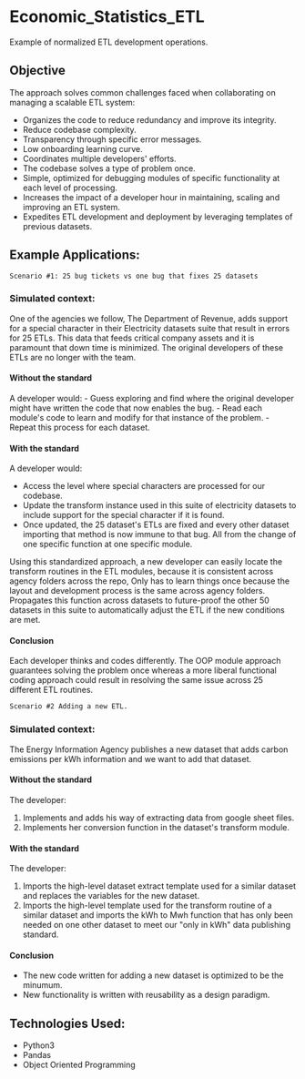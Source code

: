 # Economic_Statistics_ETL
  Example of normalized ETL development operations.


## Objective
  
  The approach solves common challenges faced when collaborating on managing a scalable ETL system:

  - Organizes the code to reduce redundancy and improve its integrity.
  - Reduce codebase complexity.
  - Transparency through specific error messages.
  - Low onboarding learning curve.
  - Coordinates multiple developers' efforts.
  - The codebase solves a type of problem once.
  - Simple, optimized for debugging modules of specific functionality at each level of processing.
  - Increases the impact of a developer hour in maintaining, scaling and improving an ETL system.  
  - Expedites ETL development and deployment by leveraging templates of previous datasets.


## Example Applications: 

    Scenario #1: 25 bug tickets vs one bug that fixes 25 datasets

### Simulated context: 

One of the agencies we follow, The Department of Revenue, adds support for a special character in their Electricity datasets suite that result in errors for 25 ETLs. This data that feeds critical company assets and it is paramount that down time is minimized. The original developers of these ETLs are no longer with the team.

  #### Without the standard
  A developer would:
    - Guess exploring and find where the original developer might have written the code that now enables the bug.
    - Read each module's code to learn and modify for that instance of the problem.
    - Repeat this process for each dataset.  
  
  #### With the standard
A developer would:
  - Access the level where special characters are processed for our codebase.
  - Update the transform instance used in this suite of electricity datasets to include support for the special character if it is found.
  - Once updated, the 25 dataset's ETLs are fixed and every other dataset importing that method is now immune to that bug. All from the change of one specific function at one specific module. 
  
  Using this standardized approach, a new developer can easily locate the transform routines in the ETL modules, because it is consistent across agency folders across the repo, 
    Only has to learn things once because the layout and development process is the same across agency folders.
    Propagates this function across datasets to future-proof the other 50 datasets in this suite to automatically adjust the ETL if the new conditions are met. 


#### Conclusion

Each developer thinks and codes differently.
The OOP module approach guarantees solving the problem once whereas a more liberal functional coding approach could result in resolving the same issue across 25 different ETL routines. 


    Scenario #2 Adding a new ETL.

### Simulated context: 

The Energy Information Agency publishes a new dataset that adds carbon emissions per kWh information and we want to add that dataset. 

#### Without the standard
 The developer:
  1. Implements and adds his way of extracting data from google sheet files.
  2. Implements her conversion function in the dataset's transform module. 

#### With the standard
The developer:
  1. Imports the high-level dataset extract template used for a similar dataset and replaces the variables for the new dataset.
  2. Imports the high-level template used for the transform routine of a similar dataset and imports the kWh to Mwh function that has only been needed on one other dataset to meet our "only in kWh" data publishing standard.

#### Conclusion
  - The new code written for adding a new dataset is optimized to be the minumum.
  - New functionality is written with reusability as a design paradigm. 

## Technologies Used:

- Python3
- Pandas
- Object Oriented Programming
